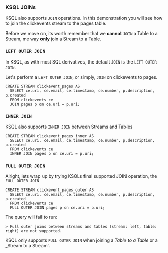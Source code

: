### KSQL JOINs

KSQL also supports `JOIN` operations. In this demonstration you will see how to join the
clickevents stream to the pages table.

Before we move on, its worth remember that we __cannot__ `JOIN` a Table to a Stream, me way
**only** join a Stream to a Table.

### `LEFT OUTER JOIN`

In KSQL, as with most SQL derivatives, the default `JOIN` is the `LEFT OUTER JOIN`.

Let's perform a `LEFT OUTER JOIN`, or simply, `JOIN` on clickevents to pages.

```
CREATE STREAM clickevent_pages AS
  SELECT ce.uri, ce.email, ce.timestamp, ce.number, p.description, p.created
  FROM clickevents ce
  JOIN pages p on ce.uri = p.uri;
```

### `INNER JOIN`

KSQL also supports `INNER JOIN` between Streams and Tables

```
CREATE STREAM clickevent_pages_inner AS
  SELECT ce.uri, ce.email, ce.timestamp, ce.number, p.description, p.created
  FROM clickevents ce
  INNER JOIN pages p on ce.uri = p.uri;
```

### `FULL OUTER JOIN`

Alright, lets wrap up by trying KSQLs final supported JOIN operation, the `FULL OUTER JOIN`

```
CREATE STREAM clickevent_pages_outer AS
  SELECT ce.uri, ce.email, ce.timestamp, ce.number, p.description, p.created
  FROM clickevents ce
  FULL OUTER JOIN pages p on ce.uri = p.uri;
```

The query will fail to run:

`> Full outer joins between streams and tables (stream: left, table: right) are not supported.`

KSQL only supports `FULL OUTER JOIN` when joining a _Table to a Table_ or a _Stream to a Stream`.



